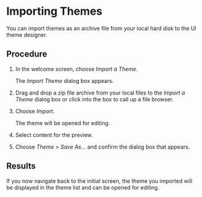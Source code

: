 <!-- copy139b3c46d562417c8c4f368eb86fe18f -->

# Importing Themes

You can import themes as an archive file from your local hard disk to the UI theme designer.



## Procedure

1.  In the welcome screen, choose *Import a Theme*.

    The *Import Theme* dialog box appears.

2.  Drag and drop a zip file archive from your local files to the *Import a Theme* dialog box or click into the box to call up a file browser.

3.  Choose *Import*.

    The theme will be opened for editing.

4.  Select content for the preview.

5.  Choose *Theme* \> *Save As...* and confirm the dialog box that appears.




## Results

If you now navigate back to the initial screen, the theme you imported will be displayed in the theme list and can be opened for editing.

